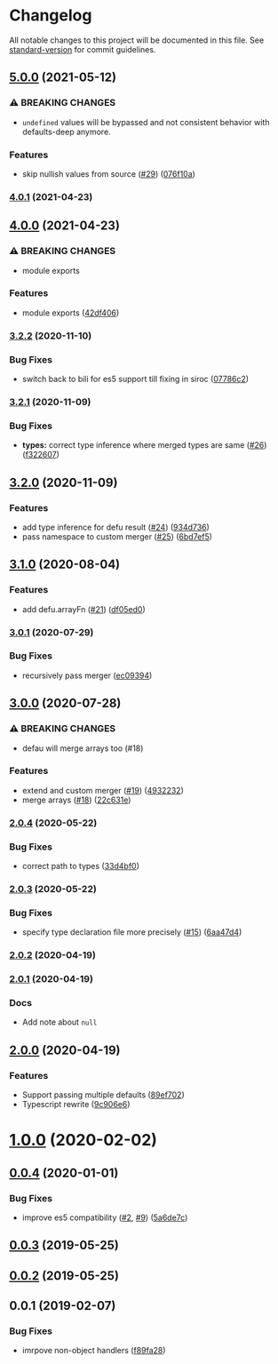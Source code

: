 # Changelog

All notable changes to this project will be documented in this file. See [standard-version](https://github.com/conventional-changelog/standard-version) for commit guidelines.

## [5.0.0](https://github.com/unjs/defu/compare/v4.0.1...v5.0.0) (2021-05-12)


### ⚠ BREAKING CHANGES

* `undefined` values will be bypassed and not consistent behavior with defaults-deep anymore.

### Features

* skip nullish values from source ([#29](https://github.com/unjs/defu/issues/29)) ([076f10a](https://github.com/unjs/defu/commit/076f10a77fc1384f53e0586d3c77d754cd419f06))

### [4.0.1](https://github.com/unjs/defu/compare/v4.0.0...v4.0.1) (2021-04-23)

## [4.0.0](https://github.com/unjs/defu/compare/v3.2.2...v4.0.0) (2021-04-23)


### ⚠ BREAKING CHANGES

* module exports

### Features

* module exports ([42df406](https://github.com/unjs/defu/commit/42df406b6938bc7ffb5f628efaa9447c4e95b211))

### [3.2.2](https://github.com/unjs/defu/compare/v3.2.1...v3.2.2) (2020-11-10)


### Bug Fixes

* switch back to bili for es5 support till fixing in siroc ([07786c2](https://github.com/unjs/defu/commit/07786c270f9bf49529d8203f31b4b9bd696a6ee3))

### [3.2.1](https://github.com/unjs/defu/compare/v3.2.0...v3.2.1) (2020-11-09)


### Bug Fixes

* **types:** correct type inference where merged types are same ([#26](https://github.com/unjs/defu/issues/26)) ([f322607](https://github.com/unjs/defu/commit/f322607515a5bd19b1a2f28d7e3336fee9194520))

## [3.2.0](https://github.com/unjs/defu/compare/v3.1.0...v3.2.0) (2020-11-09)


### Features

* add type inference for defu result ([#24](https://github.com/unjs/defu/issues/24)) ([934d736](https://github.com/unjs/defu/commit/934d736da31f4824d9e135d925cece361b73c533))
* pass namespace to custom merger ([#25](https://github.com/unjs/defu/issues/25)) ([6bd7ef5](https://github.com/unjs/defu/commit/6bd7ef59ce3e94b68108355942dba9ac49284523))

## [3.1.0](https://github.com/unjs/defu/compare/v3.0.1...v3.1.0) (2020-08-04)


### Features

* add defu.arrayFn ([#21](https://github.com/unjs/defu/issues/21)) ([df05ed0](https://github.com/unjs/defu/commit/df05ed04088d6e0f0bc1a8cd9603fae46fb59268))

### [3.0.1](https://github.com/unjs/defu/compare/v3.0.0...v3.0.1) (2020-07-29)


### Bug Fixes

* recursively pass merger ([ec09394](https://github.com/unjs/defu/commit/ec09394d77533cd0a4753a943a5d6fbd25ef308d))

## [3.0.0](https://github.com/unjs/defu/compare/v2.0.4...v3.0.0) (2020-07-28)


### ⚠ BREAKING CHANGES

* defau will merge arrays too (#18)

### Features

* extend and custom merger ([#19](https://github.com/unjs/defu/issues/19)) ([4932232](https://github.com/unjs/defu/commit/493223278840132a6de2c3291b60f7b00b3fa477))
* merge arrays ([#18](https://github.com/unjs/defu/issues/18)) ([22c631e](https://github.com/unjs/defu/commit/22c631e354d9bc50380ce7beb8914bd44feb2309))

### [2.0.4](https://github.com/unjs/defu/compare/v2.0.3...v2.0.4) (2020-05-22)


### Bug Fixes

* correct path to types ([33d4bf0](https://github.com/unjs/defu/commit/33d4bf0331e70b69a3a2a392f18a8f890d45d4f9))

### [2.0.3](https://github.com/unjs/defu/compare/v2.0.2...v2.0.3) (2020-05-22)


### Bug Fixes

* specify type declaration file more precisely ([#15](https://github.com/unjs/defu/issues/15)) ([6aa47d4](https://github.com/unjs/defu/commit/6aa47d4a06a117b34b5e9231b04f8403056c2685))

### [2.0.2](https://github.com/unjs/defu/compare/v2.0.1...v2.0.2) (2020-04-19)

### [2.0.1](https://github.com/unjs/defu/compare/v2.0.0...v2.0.1) (2020-04-19)

### Docs

* Add note about `null`

## [2.0.0](https://github.com/unjs/defu/compare/v1.0.0...v2.0.0) (2020-04-19)

### Features

* Support passing multiple defaults ([89ef702](https://github.com/unjs/defu/commit/89ef702736b49cd48ca99a0dc64aa6ef3bd74e2d))
* Typescript rewrite ([9c906e6](https://github.com/unjs/defu/commit/9c906e64459da64d77124224edb66034ce92f20c))

<a name="1.0.0"></a>
# [1.0.0](https://github.com/unjs/defu/compare/v0.0.4...v1.0.0) (2020-02-02)



<a name="0.0.4"></a>
## [0.0.4](https://github.com/unjs/defu/compare/v0.0.3...v0.0.4) (2020-01-01)


### Bug Fixes

* improve es5 compatibility ([#2](https://github.com/unjs/defu/issues/2), [#9](https://github.com/unjs/defu/issues/9)) ([5a6de7c](https://github.com/unjs/defu/commit/5a6de7c))



<a name="0.0.3"></a>
## [0.0.3](https://github.com/unjs/defu/compare/v0.0.1...v0.0.3) (2019-05-25)



<a name="0.0.2"></a>
## [0.0.2](https://github.com/jesless/defu/compare/v0.0.1...v0.0.2) (2019-05-25)



<a name="0.0.1"></a>
## 0.0.1 (2019-02-07)


### Bug Fixes

* imrpove non-object handlers ([f89fa28](https://github.com/jesless/defu/commit/f89fa28))
